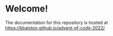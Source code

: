 # Welcome!

The documentation for this repository is hosted at https://kbalston.github.io/advent-of-code-2022/
